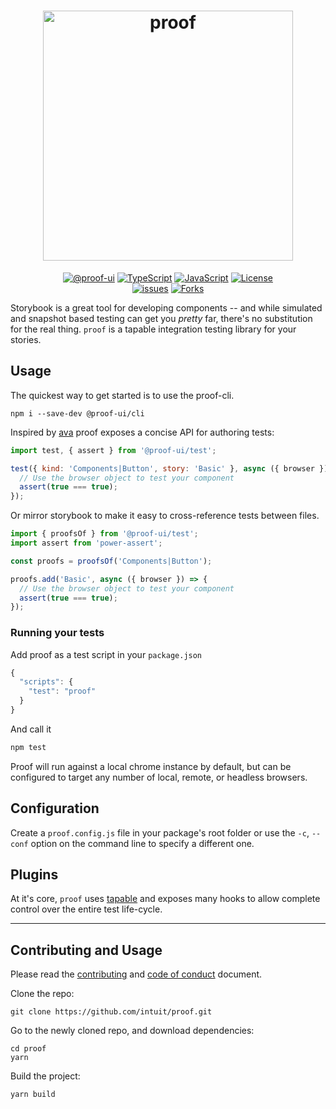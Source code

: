 <h1 align="center">
  <img width="400" alt="proof" src="./packages/docs/src/media/proof.color.text.svg"/>
</h1>

<p align="center">
  <a href="#"><img alt="@proof-ui" src="https://img.shields.io/npm/v/@proof-ui/core"></a>
<!--   <a href="#"><img alt="CircleCI" src="https://img.shields.io/circleci/build/github/intuit/proof"></a><br> -->
  <a href="#"><img alt="TypeScript" src="https://img.shields.io/npm/types/typescript?label=%20"></a>
  <a href="#"><img alt="JavaScript" src="https://img.shields.io/badge/JavaScript-Es6-red"></a>
  <a href="#"><img alt="License" src="https://img.shields.io/github/license/intuit/proof"></a></a><br>
  <a href="#"><img alt="issues" src="https://img.shields.io/github/issues/intuit/proof"></a>
  <a href="#"><img alt="Forks" src="https://img.shields.io/github/forks/intuit/proof?style=social"></a>
</p>

Storybook is a great tool for developing components -- and while simulated and snapshot based testing can get you _pretty_ far, there's no substitution for the real thing. `proof` is a tapable integration testing library for your stories.

## Usage

The quickest way to get started is to use the proof-cli.

```
npm i --save-dev @proof-ui/cli
```

Inspired by [ava](https://github.com/avajs/ava) proof exposes a concise API for authoring tests:

```javascript
import test, { assert } from '@proof-ui/test';

test({ kind: 'Components|Button', story: 'Basic' }, async ({ browser }) => {
  // Use the browser object to test your component
  assert(true === true);
});
```

Or mirror storybook to make it easy to cross-reference tests between files.

```javascript
import { proofsOf } from '@proof-ui/test';
import assert from 'power-assert';

const proofs = proofsOf('Components|Button');

proofs.add('Basic', async ({ browser }) => {
  // Use the browser object to test your component
  assert(true === true);
});
```

### Running your tests

Add proof as a test script in your `package.json`

```javascript
{
  "scripts": {
    "test": "proof"
  }
}
```

And call it

```bash
npm test
```

Proof will run against a local chrome instance by default, but can be configured to target any number of local, remote, or headless browsers.

## Configuration

Create a `proof.config.js` file in your package's root folder or use the `-c`, `--conf` option on the command line to specify a different one.

## Plugins

At it's core, `proof` uses [tapable](https://github.com/webpack/tapable) and exposes many hooks to allow complete control over the entire test life-cycle.

---

## Contributing and Usage

Please read the [contributing](CONTRIBUTING.md) and [code of conduct](CODE_OF_CONDUCT.md) document.

Clone the repo:

```
git clone https://github.com/intuit/proof.git
```

Go to the newly cloned repo, and download dependencies:

```
cd proof
yarn
```

Build the project:

```
yarn build
```
